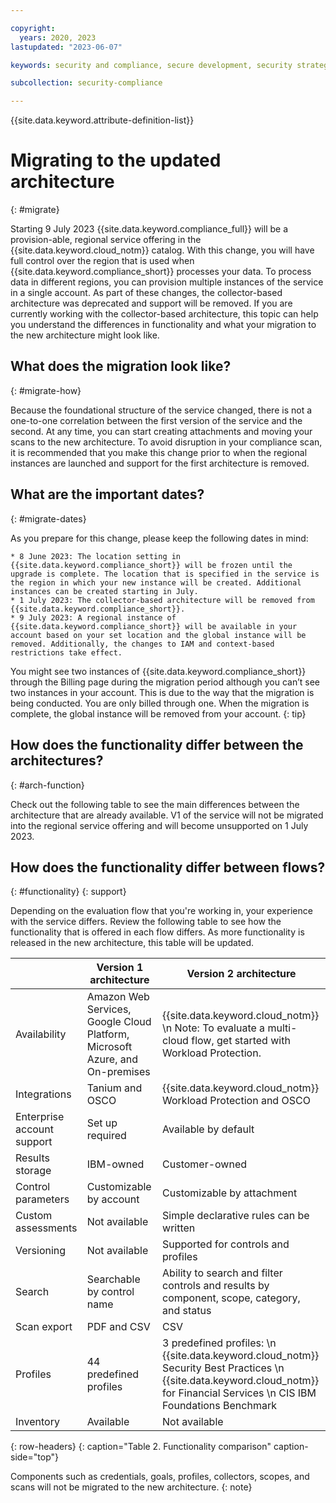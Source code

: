 ```yaml
---

copyright:
  years: 2020, 2023
lastupdated: "2023-06-07"

keywords: security and compliance, secure development, security strategy

subcollection: security-compliance

---
```


{{site.data.keyword.attribute-definition-list}}


# Migrating to the updated architecture
{: #migrate}

Starting 9 July 2023 {{site.data.keyword.compliance_full}} will be a provision-able, regional service offering in the {{site.data.keyword.cloud_notm}} catalog. With this change, you will have full control over the region that is used when {{site.data.keyword.compliance_short}} processes your data. To process data in different regions, you can provision multiple instances of the service in a single account. As part of these changes, the collector-based architecture was deprecated and support will be removed. If you are currently working with the collector-based architecture, this topic can help you understand the differences in functionality and what your migration to the new architecture might look like. 

## What does the migration look like?
{: #migrate-how}

Because the foundational structure of the service changed, there is not a one-to-one correlation between the first version of the service and the second. At any time, you can start creating attachments and moving your scans to the new architecture. To avoid disruption in your compliance scan, it is recommended that you make this change prior to when the regional instances are launched and support for the first architecture is removed.

## What are the important dates?
{: #migrate-dates}

As you prepare for this change, please keep the following dates in mind:

	* 8 June 2023: The location setting in {{site.data.keyword.compliance_short}} will be frozen until the upgrade is complete. The location that is specified in the service is the region in which your new instance will be created. Additional instances can be created starting in July.
	* 1 July 2023: The collector-based architecture will be removed from {{site.data.keyword.compliance_short}}.
	* 9 July 2023: A regional instance of {{site.data.keyword.compliance_short}} will be available in your account based on your set location and the global instance will be removed. Additionally, the changes to IAM and context-based restrictions take effect.

You might see two instances of {{site.data.keyword.compliance_short}} through the Billing page during the migration period although you can’t see two instances in your account. This is due to the way that the migration is being conducted. You are only billed through one. When the migration is complete, the global instance will be removed from your account.
{: tip}

## How does the functionality differ between the architectures?
{: #arch-function}

Check out the following table to see the main differences between the architecture that are already available. V1 of the service will not be migrated into the regional service offering and will become unsupported on 1 July 2023.

## How does the functionality differ between flows?
{: #functionality}
{: support}

Depending on the evaluation flow that you're working in, your experience with the service differs. Review the following table to see how the functionality that is offered in each flow differs. As more functionality is released in the new architecture, this table will be updated.

|            | Version 1 architecture | Version 2 architecture |
|------------|-----------|-----------------|
| Availability | Amazon Web Services, Google Cloud Platform, Microsoft Azure, and On-premises | {{site.data.keyword.cloud_notm}}  \n Note: To evaluate a multi-cloud flow, get started with Workload Protection. |
| Integrations | Tanium and OSCO | {{site.data.keyword.cloud_notm}} Workload Protection and OSCO |
| Enterprise account support | Set up required | Available by default |
| Results storage | IBM-owned | Customer-owned |
| Control parameters | Customizable by account | Customizable by attachment |
| Custom assessments | Not available | Simple declarative rules can be written |
| Versioning | Not available | Supported for controls and profiles |
| Search | Searchable by control name | Ability to search and filter controls and results by component, scope, category, and status |
| Scan export | PDF and CSV | CSV |
| Profiles | 44 predefined profiles | 3 predefined profiles:  \n {{site.data.keyword.cloud_notm}} Security Best Practices  \n {{site.data.keyword.cloud_notm}} for Financial Services  \n CIS IBM Foundations Benchmark |
| Inventory | Available | Not available |
{: row-headers}
{: caption="Table 2. Functionality comparison" caption-side="top"}

Components such as credentials, goals, profiles, collectors, scopes, and scans will not be migrated to the new architecture.
{: note}

